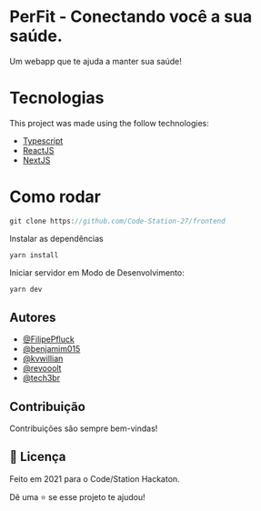 # PerFit - Conectando você a sua saúde.

Um webapp que te ajuda a manter sua saúde!



# Tecnologias
This project was made using the follow technologies:

* [Typescript](https://www.typescriptlang.org/)      
* [ReactJS](https://reactjs.org/)      
* [NextJS](https://nextjs.org/)     

# Como rodar

```javascript
git clone https://github.com/Code-Station-27/frontend
```
Instalar as dependências
```bash
yarn install
```
Iniciar servidor em Modo de Desenvolvimento:

```bash
yarn dev
```


## Autores

- [@FilipePfluck](https://github.com/FilipePfluck)
- [@benjamim015](https://github.com/benjamim015)
- [@kvwillian](https://github.com/kvwillian)
- [@revooolt](https://github.com/revooolt)
- [@tech3br](https://github.com/tech3br)


  
## Contribuição

Contribuições são sempre bem-vindas!

## :book: Licença
 Feito em 2021 para o Code/Station Hackaton.
 
 Dê uma :star: se esse projeto te ajudou!
